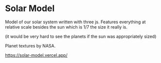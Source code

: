 # Solar Model

Model of our solar system written with three js.
Features everything at relative scale besides the sun which is 1/7 the size it really is.

(it would be very hard to see the planets if the sun was appropriately sized)

Planet textures by NASA.

https://solar-model.vercel.app/

